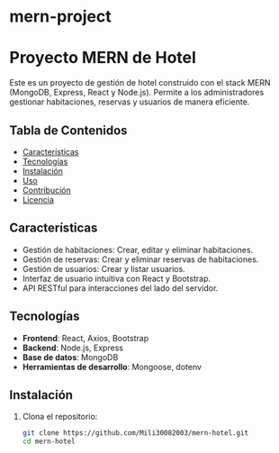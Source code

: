 ﻿# mern-project
# Proyecto MERN de Hotel

Este es un proyecto de gestión de hotel construido con el stack MERN (MongoDB, Express, React y Node.js). Permite a los administradores gestionar habitaciones, reservas y usuarios de manera eficiente.

## Tabla de Contenidos

- [Características](#características)
- [Tecnologías](#tecnologías)
- [Instalación](#instalación)
- [Uso](#uso)
- [Contribución](#contribución)
- [Licencia](#licencia)

## Características

- Gestión de habitaciones: Crear, editar y eliminar habitaciones.
- Gestión de reservas: Crear y eliminar reservas de habitaciones.
- Gestión de usuarios: Crear y listar usuarios.
- Interfaz de usuario intuitiva con React y Bootstrap.
- API RESTful para interacciones del lado del servidor.

## Tecnologías

- **Frontend**: React, Axios, Bootstrap
- **Backend**: Node.js, Express
- **Base de datos**: MongoDB
- **Herramientas de desarrollo**: Mongoose, dotenv

## Instalación

1. Clona el repositorio:
   ```bash
   git clone https://github.com/Mili30082003/mern-hotel.git
   cd mern-hotel
